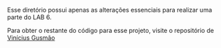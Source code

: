 Esse diretório possui apenas as alterações essenciais para realizar uma parte do LAB 6.

Para obter o restante do código para esse projeto, visite o repositório de [Vinícius Gusmão](https://github.com/vigusmao/Comp2_2020_1/tree/master/Banco/src)
